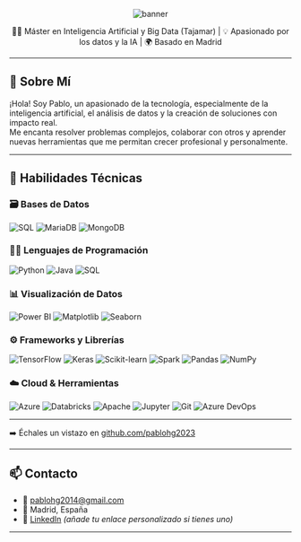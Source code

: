 <!-- Encabezado con imagen opcional -->
<p align="center">
  <img src="https://capsule-render.vercel.app/api?type=waving&color=0E4D92&height=180&section=header&text=Hola,%20soy%20Pablo%20Herrera!&fontSize=35&fontColor=ffffff" alt="banner" />
</p>

<p align="center">
  👨‍💻 Máster en Inteligencia Artificial y Big Data (Tajamar) | 💡 Apasionado por los datos y la IA | 🌍 Basado en Madrid
</p>

---

## 👋 Sobre Mí

¡Hola! Soy Pablo, un apasionado de la tecnología, especialmente de la inteligencia artificial, el análisis de datos y la creación de soluciones con impacto real.  
Me encanta resolver problemas complejos, colaborar con otros y aprender nuevas herramientas que me permitan crecer profesional y personalmente.

---

## 🧠 Habilidades Técnicas

### 🗃️ Bases de Datos
![SQL](https://img.shields.io/badge/-SQL-4479A1?logo=postgresql&logoColor=white&style=flat)
![MariaDB](https://img.shields.io/badge/-MariaDB-003545?logo=mariadb&logoColor=white&style=flat)
![MongoDB](https://img.shields.io/badge/-MongoDB-47A248?logo=mongodb&logoColor=white&style=flat)

### 🧑‍💻 Lenguajes de Programación
![Python](https://img.shields.io/badge/-Python-3776AB?logo=python&logoColor=white&style=flat)
![Java](https://img.shields.io/badge/-Java-007396?logo=java&logoColor=white&style=flat)
![SQL](https://img.shields.io/badge/-SQL-336791?logo=sqlite&logoColor=white&style=flat)

### 📊 Visualización de Datos
![Power BI](https://img.shields.io/badge/-Power%20BI-F2C811?logo=powerbi&logoColor=black&style=flat)
![Matplotlib](https://img.shields.io/badge/-Matplotlib-11557C?logo=python&logoColor=white&style=flat)
![Seaborn](https://img.shields.io/badge/-Seaborn-7ABFDD?logo=python&logoColor=white&style=flat)

### ⚙️ Frameworks y Librerías
![TensorFlow](https://img.shields.io/badge/-TensorFlow-FF6F00?logo=tensorflow&logoColor=white&style=flat)
![Keras](https://img.shields.io/badge/-Keras-D00000?logo=keras&logoColor=white&style=flat)
![Scikit-learn](https://img.shields.io/badge/-Scikit--learn-F7931E?logo=scikit-learn&logoColor=white&style=flat)
![Spark](https://img.shields.io/badge/-PySpark-E25A1C?logo=apachespark&logoColor=white&style=flat)
![Pandas](https://img.shields.io/badge/-Pandas-150458?logo=pandas&logoColor=white&style=flat)
![NumPy](https://img.shields.io/badge/-NumPy-013243?logo=numpy&logoColor=white&style=flat)

### ☁️ Cloud & Herramientas
![Azure](https://img.shields.io/badge/-Microsoft%20Azure-0078D4?logo=microsoftazure&logoColor=white&style=flat)
![Databricks](https://img.shields.io/badge/-Databricks-EF3E42?logo=databricks&logoColor=white&style=flat)
![Apache](https://img.shields.io/badge/-Apache-231F20?logo=apache&logoColor=white&style=flat)
![Jupyter](https://img.shields.io/badge/-Jupyter-F37626?logo=jupyter&logoColor=white&style=flat)
![Git](https://img.shields.io/badge/-Git-F05032?logo=git&logoColor=white&style=flat)
![Azure DevOps](https://img.shields.io/badge/-Azure%20DevOps-0078D7?logo=azuredevops&logoColor=white&style=flat)

---

➡️ Échales un vistazo en [github.com/pablohg2023](https://github.com/pablohg2023?tab=repositories)

---

## 📫 Contacto

- 📧 pablohg2014@gmail.com  
- 📍 Madrid, España  
- 🔗 [LinkedIn](https://www.linkedin.com/in/pablo-herrera-gomez/) *(añade tu enlace personalizado si tienes uno)*  

---
